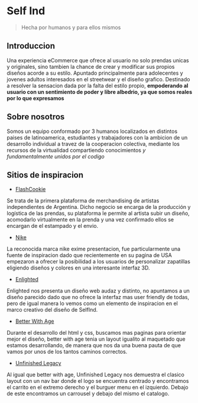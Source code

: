 # **Self Ind**
> Hecha por humanos y para ellos mismos

## Introduccion
Una experiencia eCommerce que ofrece al usuario no solo prendas unicas y originales, sino tambien la chance de crear y modificar sus propios diseños acorde a su estilo.
Apuntado principalmente para adolecentes y jovenes adultos interesados en el streetwear y el diseño grafico.
Destinado a resolver la sensacion dada por la falta del estilo propio, **empoderando al usuario con un sentimiento de poder y libre albedrio, ya que somos reales por lo que expresamos**

## Sobre nosotros
Somos un equipo conformado por 3 humanos localizados en distintos paises de latinoamerica, estudiantes y trabajadores con la ambicion de un desarrollo individual a travez de la cooperacion colectiva, mediante los recursos de la virtualidad compartiendo conocimientos *y fundamentalmente unidos por el codigo*  

## Sitios de inspiracion

* [FlashCookie](https://flashcookie.com)

Se trata de la primera plataforma de merchandising de artistas independientes de Argentina. Dicho negocio se encarga de la producción y logística de las prendas, su plataforma le permite al artista subir un diseño, acomodarlo virtualmente en la prenda y una vez confirmado ellos se encargan de el estampado y el envio.
* [Nike](https://nike.com) 

La reconocida marca nike exime presentacion, fue particularmente una fuente de inspiracion dado que recientemente en su pagina de USA empezaron a ofrecer la posibilidad a los usuarios de personalizar zapatillas eligiendo diseños y colores en una interesante interfaz 3D.
* [Enlighted](https://www.enlighted.com.ar/)

Enlighted nos presenta un diseño web audaz y distinto, no apuntamos a un diseño parecido dado que no ofrece la interfaz mas user friendly de todas, pero de igual manera lo vemos como un elemento de inspiracion en el marco creativo del diseño de SelfInd.
* [Better With Age](https://betterwithage.co/)

Durante el desarrollo del html y css, buscamos mas paginas para orientar mejor el diseño, better with age tenia un layout igualito al maquetado que estamos desarrollando, de manera que nos da una buena pauta de que vamos por unos de los tantos caminos correctos.
* [Unfinished Legacy](https://unfinishedlegacy.co/)

Al igual que better with age, Unfinished Legacy nos demuestra el clasico layout con un nav bar donde el logo se encuentra centrado y encontramos el carrito en el extremo derecho y el burguer menu en el izquierdo. Debajo de este encontramos un carrousel y debajo del mismo el catalogo.
